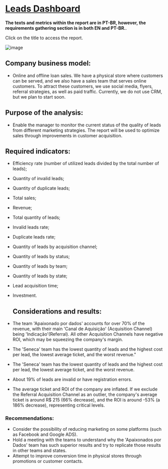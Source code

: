 # [Leads Dashboard](https://app.powerbi.com/view?r=eyJrIjoiZDBlYzFmYTQtYThhNi00YzkxLWJjNDMtZmM3M2Q3OWRlZDIwIiwidCI6ImZhN2FiZjMwLTExNzgtNDAyYy1hNDdhLTlmNzA3YWJmMDFhYSJ9 )

**The texts and metrics within the report are in PT-BR, however, the requirements gathering section is in both EN and PT-BR.**.

Click on the title to access the report.

![image](https://github.com/BrunoFelipeCB/Power-BI/assets/99086238/d41d73a4-c91e-4b91-b2c1-502140246bc8)




## Company business model:
-  Online and offline loan sales. We have a physical store where customers can be served, and we also have a sales team that serves online customers. To attract these customers, we use social media, flyers, referral strategies, as well as paid traffic. Currently, we do not use CRM, but we plan to start soon.
## Purpose of the analysis:
- Enable the manager to monitor the current status of the quality of leads from different marketing strategies. The report will be used to optimize sales through improvements in customer acquisition.

## Required indicators:

- Efficiency rate (number of utilized leads divided by the total number of leads);
- Quantity of invalid leads;
- Quantity of duplicate leads;
- Total sales;
- Revenue;
- Total quantity of leads;
- Invalid leads rate;
- Duplicate leads rate;
- Quantity of leads by acquisition channel;
- Quantity of leads by status;
- Quantity of leads by team;
- Quantity of leads by state;
- Lead acquisition time;
- Investment.

  ## Considerations and results:
-  The team 'Apaixonado por dados' accounts for over 70% of the revenue, with their main 'Canal de Aquisição' (Acquisition Channel) being 'Indicação'(Referral). All other Acquisition Channels have negative ROI, which may be squeezing the company's margin.
-  The 'Seneca' team has the lowest quantity of leads and the highest cost per lead, the lowest average ticket, and the worst revenue."
- The 'Seneca' team has the lowest quantity of leads and the highest cost per lead, the lowest average ticket, and the worst revenue. 
- About 19% of leads are invalid or have registration errors.
- The average ticket and ROI of the company are inflated. If we exclude the Referral Acquisition Channel as an outlier, the company's average ticket is around R$ 215 (66% decrease), and the ROI is around -53% (a 186% decrease), representing critical levels.

### Recommendations:

- Consider the possibility of reducing marketing on some platforms (such as Facebook and Google ADS).
- Hold a meeting with the teams to understand why the 'Apaixonados por Dados' team has such superior results and try to replicate those results in other teams and states.
- Attempt to improve conversion time in physical stores through promotions or customer contacts.
